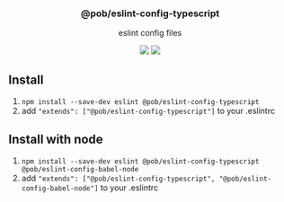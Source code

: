 <h3 align="center">
  @pob/eslint-config-typescript
</h3>

<p align="center">
  eslint config files
</p>

<p align="center">
  <a href="https://npmjs.org/package/@pob/eslint-config-typescript"><img src="https://img.shields.io/npm/v/@pob/eslint-config-typescript.svg?style=flat-square"></a>
  <a href="https://david-dm.org/christophehurpeau/eslint-config-pob?path=packages/@pob/eslint-config-typescript"><img src="https://david-dm.org/christophehurpeau/eslint-config-pob.svg?path=packages/@pob/eslint-config-typescript?style=flat-square"></a>
</p>

## Install
       
1. `npm install --save-dev eslint @pob/eslint-config-typescript`
2. add `"extends": ["@pob/eslint-config-typescript"]` to your .eslintrc

## Install with node
     
1. `npm install --save-dev eslint @pob/eslint-config-typescript @pob/eslint-config-babel-node`
2. add `"extends": ["@pob/eslint-config-typescript", "@pob/eslint-config-babel-node"]` to your .eslintrc
